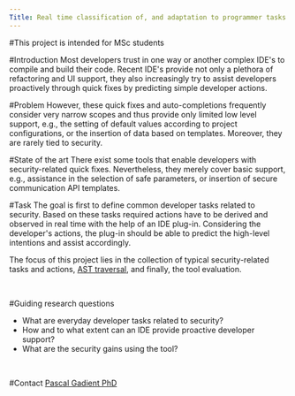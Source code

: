 ```yaml
---
Title: Real time classification of, and adaptation to programmer tasks in IDEs
---
```


#This project is intended for MSc students
<br><p>
#Introduction
Most developers trust in one way or another complex IDE's to compile and build their code.
Recent IDE's provide not only a plethora of refactoring and UI support, they also increasingly try to assist developers proactively through quick fixes by predicting simple developer actions.

#Problem
However, these quick fixes and auto-completions frequently consider very narrow scopes and thus provide only limited low level support, e.g., the setting of default values according to project configurations, or the insertion of data based on templates.
Moreover, they are rarely tied to security.

#State of the art
There exist some tools that enable developers with security-related quick fixes. Nevertheless, they merely cover basic support, e.g., assistance in the selection of safe parameters, or insertion of secure communication API templates.

#Task
The goal is first to define common developer tasks related to security.
Based on these tasks required actions have to be derived and observed in real time with the help of an IDE plug-in.
Considering the developer's actions, the plug-in should be able to predict the high-level intentions and assist accordingly.

The focus of this project lies in the collection of typical security-related tasks and actions, [AST traversal](https://en.wikipedia.org/wiki/Abstract_syntax_tree), and finally, the tool evaluation.
<br><p><br></p>

#Guiding research questions

-  What are everyday developer tasks related to security?
-  How and to what extent can an IDE provide proactive developer support?
-  What are the security gains using the tool?
<br><p><br></p>

#Contact 
[Pascal Gadient PhD](%base_url%/staff/PascalGadient)
